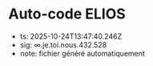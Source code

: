 # Auto-code ELIOS
- ts: 2025-10-24T13:47:40.246Z
- sig: ∞.je.toi.nous.432.528
- note: fichier généré automatiquement